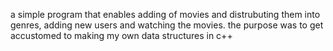 a simple program that enables adding of movies and distrubuting them into genres, adding new users and watching the movies.
the purpose was to get accustomed to making my own data structures in c++
